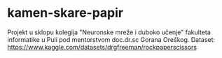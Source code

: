 # kamen-skare-papir

Projekt u sklopu kolegija "Neuronske mreže i duboko učenje" fakulteta informatike u Puli pod mentorstvom doc.dr.sc Gorana Oreškog.
Dataset: https://www.kaggle.com/datasets/drgfreeman/rockpaperscissors
